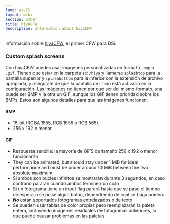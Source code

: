 ```yaml
---
lang: es-ES
layout: wiki
section: other
title: hiyaCFW
description: Information about hiyaCFW
---
```


Información sobre [hiyaCFW](https://github.com/RocketRobz/hiyaCFW), el primer CFW para DSi.

### Custom splash screens
Con hiyaCFW puedes usar imágenes personalizadas en formato `.bmp` o `.gif`. Tienen que estar en la carpeta `sd:/hiya` y llamarse `splashtop` para la pantalla superior y `splashbottom` para la inferior con la extensión de archivo apropiada, y asegúrate de que la pantalla de inicio está activada en la configuración. Las imágenes no tienen por qué ser del mismo formato, una puede ser BMP y la otra un GIF, aunque los GIF tienen prioridad sobre los BMPs. Estos son algunos detalles para que las imágenes funcionen:

#### BMP
- 16-bit (RGBA 1555, RGB 1555 o RGB 565)
- 256 x 192 o menor

#### GIF
- Respuesta sencilla: la mayoría de GIFS de tamaño 256 x 192 o menor funcionarán
- They can be animated, but should stay under 1 MiB for ideal performance and must be under around 10 MiB between the two absolute maximum
- Si ambos son bucles infinitos se mostrarán durante 3 segundos, en caso contrario pararán cuando ambos terminen un ciclo
- Si un fotograma tiene un input flag parará hasta que se pase el tiempo de espera o se pulse algún botón, dependiendo de cual se haga primero
- ***No*** están soportados fotogramas entrelazados o de texto
- Se pueden usar tablas de color propias pero reemplazarán la paleta entera, incluyendo imágenes residuales de fotogramas anteriores, lo que puede causar problemas en las paletas
